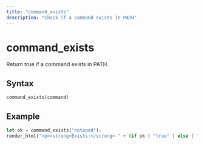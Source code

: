```yaml
---
title: "command_exists"
description: "Check if a command exists in PATH"
---
```


# command_exists

Return true if a command exists in PATH.

## Syntax

```rust
command_exists(command)
```

## Example

```rust
let ok = command_exists("notepad");
render_html("<p><strong>Exists:</strong> " + (if ok { "true" } else { "false" }) + "</p>");
```
